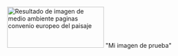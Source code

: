 <img src="https://encrypted-tbn0.gstatic.com/images?q=tbn:ANd9GcRhPIuv608tiMSmBpch40rxVpYDsvgOAp-zsZF7hDcNeCuVdQvtxw&amp;s" jsaction="load:str.tbn" class="rg_ic rg_i" alt="Resultado de imagen de medio ambiente paginas convenio europeo del paisaje" onload="typeof google==='object'&amp;&amp;google.aft&amp;&amp;google.aft(this)" style="width: 224px; height: 96px; margin-left: 0px; margin-right: 0px; margin-top: 27px;" src="https://encrypted-tbn0.gstatic.com/images?q=tbn:ANd9GcRhPIuv608tiMSmBpch40rxVpYDsvgOAp-zsZF7hDcNeCuVdQvtxw&amp;s"> "Mi imagen de prueba"

